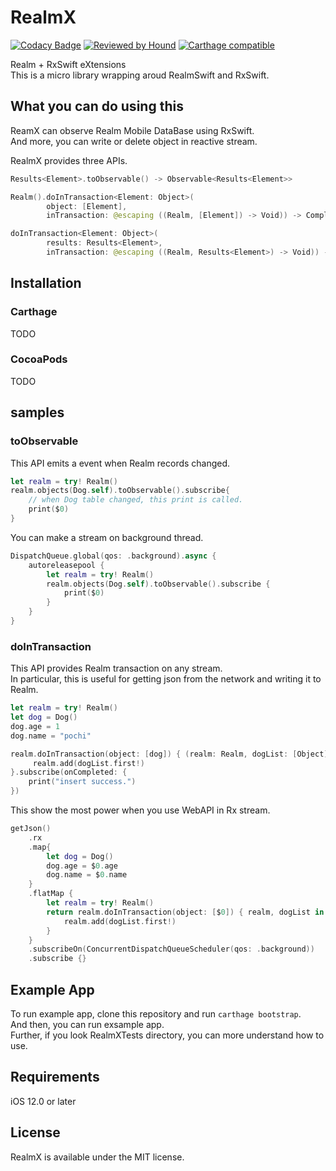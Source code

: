 # RealmX

[![Codacy Badge](https://api.codacy.com/project/badge/Grade/9b98b4b55ac04eaead8b966abbeab924)](https://app.codacy.com/app/Urotea/RealmX?utm_source=github.com&utm_medium=referral&utm_content=Urotea/RealmX&utm_campaign=Badge_Grade_Dashboard)
[![Reviewed by Hound](https://img.shields.io/badge/Reviewed_by-Hound-8E64B0.svg)](https://houndci.com)
[![Carthage compatible](https://img.shields.io/badge/Carthage-compatible-4BC51D.svg?style=flat)](https://github.com/Carthage/Carthage)

Realm + RxSwift eXtensions  
This is a micro library wrapping aroud RealmSwift and RxSwift.

## What you can do using this

ReamX can observe Realm Mobile DataBase using RxSwift.  
And more, you can write or delete object in reactive stream.  

RealmX provides three APIs.

```swift
Results<Element>.toObservable() -> Observable<Results<Element>>
```

```swift
Realm().doInTransaction<Element: Object>(
        object: [Element],
        inTransaction: @escaping ((Realm, [Element]) -> Void)) -> Completable
```

```swift
doInTransaction<Element: Object>(
        results: Results<Element>,
        inTransaction: @escaping ((Realm, Results<Element>) -> Void)) -> Completable
```

## Installation

### Carthage

TODO

### CocoaPods

TODO
## samples

### toObservable

This API emits a event when Realm records changed.

```swift
let realm = try! Realm()
realm.objects(Dog.self).toObservable().subscribe{
    // when Dog table changed, this print is called.
    print($0)
}
```

You can make a stream on background thread.

```swift
DispatchQueue.global(qos: .background).async {
    autoreleasepool {
        let realm = try! Realm()
        realm.objects(Dog.self).toObservable().subscribe {
            print($0)
        }
    }
}
```

### doInTransaction

This API provides Realm transaction on any stream.  
In particular, this is useful for getting json from the network and writing it to Realm.

```swift
let realm = try! Realm()
let dog = Dog()
dog.age = 1
dog.name = "pochi"

realm.doInTransaction(object: [dog]) { (realm: Realm, dogList: [Object]) in 
     realm.add(dogList.first!)
}.subscribe(onCompleted: {
    print("insert success.")
})
```

This show the most power when you use WebAPI in Rx stream.

```swift
getJson()
    .rx
    .map{
        let dog = Dog()
        dog.age = $0.age
        dog.name = $0.name
    }
    .flatMap {
        let realm = try! Realm()
        return realm.doInTransaction(object: [$0]) { realm, dogList in
            realm.add(dogList.first!)
        }
    }
    .subscribeOn(ConcurrentDispatchQueueScheduler(qos: .background))
    .subscribe {}
```

## Example App

To run example app, clone this repository and run `carthage bootstrap`.  
And then, you can run exsample app.  
Further, if you look RealmXTests directory, you can more understand how to use.

## Requirements
iOS 12.0 or later

## License

RealmX is available under the MIT license.
